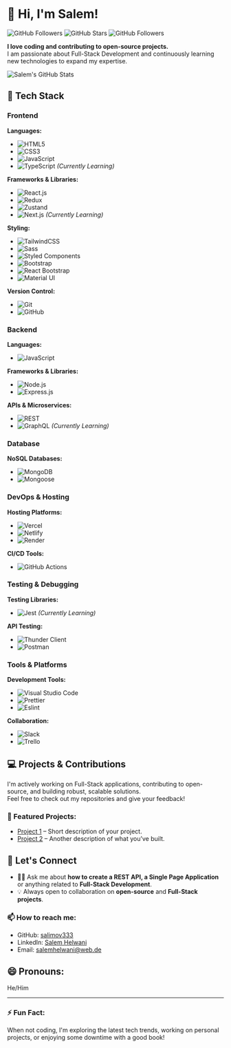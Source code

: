 # 👋 Hi, I'm Salem!

<!--
**salimov333/salimov333** is a ✨ _special_ ✨ repository because its README.md (this file) appears on your GitHub profile.-->

![GitHub Followers](https://img.shields.io/github/followers/salimov333?label=Followers&style=social)
![GitHub Stars](https://img.shields.io/github/stars/salimov333?label=Stars&style=social)
![GitHub Followers](https://img.shields.io/github/followers/salimov333?label=Followers&style=social)

**I love coding and contributing to open-source projects.**  
I am passionate about Full-Stack Development and continuously learning new technologies to expand my expertise.

![Salem's GitHub Stats](https://github-readme-stats.vercel.app/api?username=salimov333&count_private=true&show_icons=true&theme=radical)

## 🔧 Tech Stack

### **Frontend**

**Languages:**  
- ![HTML5](https://img.shields.io/badge/-HTML5-E34F26?logo=html5&logoColor=white&style=flat)
- ![CSS3](https://img.shields.io/badge/-CSS3-1572B6?logo=css3&logoColor=white&style=flat)
- ![JavaScript](https://img.shields.io/badge/-JavaScript-F7DF1E?logo=javascript&logoColor=black&style=flat)
- ![TypeScript](https://img.shields.io/badge/-TypeScript-3178C6?logo=typescript&logoColor=white&style=flat) _(Currently Learning)_

**Frameworks & Libraries:**  
- ![React.js](https://img.shields.io/badge/-React.js-61DAFB?logo=react&logoColor=black&style=flat)
- ![Redux](https://img.shields.io/badge/-Redux-764ABC?logo=redux&logoColor=white&style=flat)
- ![Zustand](https://img.shields.io/badge/-Zustand-5A67D8?logo=zustand&logoColor=white&style=flat)
- ![Next.js](https://img.shields.io/badge/-Next.js-000000?logo=next.js&logoColor=white&style=flat) _(Currently Learning)_

**Styling:**
- ![TailwindCSS](https://img.shields.io/badge/-TailwindCSS-06B6D4?logo=tailwind-css&logoColor=white&style=flat)  
- ![Sass](https://img.shields.io/badge/-Sass-CC6699?logo=sass&logoColor=white&style=flat)  
- ![Styled Components](https://img.shields.io/badge/-Styled--Components-DB7093?logo=styled-components&logoColor=white&style=flat)  
- ![Bootstrap](https://img.shields.io/badge/-Bootstrap-563D7C?logo=bootstrap&logoColor=white&style=flat)
- ![React Bootstrap](https://img.shields.io/badge/-React%20Bootstrap-7952B3?logo=bootstrap&logoColor=white&style=flat)
- ![Material UI](https://img.shields.io/badge/-Material--UI-007FFF?logo=mui&logoColor=white&style=flat)

**Version Control:**  
- ![Git](https://img.shields.io/badge/-Git-F05032?logo=git&logoColor=white&style=flat)  
- ![GitHub](https://img.shields.io/badge/-GitHub-181717?logo=github&logoColor=white&style=flat)

### **Backend**

**Languages:**  
- ![JavaScript](https://img.shields.io/badge/-JavaScript-F7DF1E?logo=javascript&logoColor=black&style=flat)

**Frameworks & Libraries:**  
- ![Node.js](https://img.shields.io/badge/-Node.js-339933?logo=node.js&logoColor=white&style=flat)  
- ![Express.js](https://img.shields.io/badge/-Express.js-000000?logo=express&logoColor=white&style=flat)

**APIs & Microservices:**  
- ![REST](https://img.shields.io/badge/-REST-02569B?logo=rest&logoColor=white&style=flat)  
- ![GraphQL](https://img.shields.io/badge/-GraphQL-E10098?logo=graphql&logoColor=white&style=flat) _(Currently Learning)_

### **Database**

**NoSQL Databases:**  
- ![MongoDB](https://img.shields.io/badge/-MongoDB-47A248?logo=mongodb&logoColor=white&style=flat)  
- ![Mongoose](https://img.shields.io/badge/-Mongoose-800000?logo=mongodb&logoColor=white&style=flat)

### **DevOps & Hosting**

**Hosting Platforms:**  
- ![Vercel](https://img.shields.io/badge/-Vercel-000000?logo=vercel&logoColor=white&style=flat)
- ![Netlify](https://img.shields.io/badge/-Netlify-00C7B7?logo=netlify&logoColor=white&style=flat)  
- ![Render](https://img.shields.io/badge/-Render-46E3B7?logo=render&logoColor=white&style=flat)

**CI/CD Tools:**  
- ![GitHub Actions](https://img.shields.io/badge/-GitHub%20Actions-2088FF?logo=github-actions&logoColor=white&style=flat)

### **Testing & Debugging**

**Testing Libraries:**  
- ![Jest](https://img.shields.io/badge/-Jest-C21325?logo=jest&logoColor=white&style=flat) _(Currently Learning)_

**API Testing:**
- ![Thunder Client](https://img.shields.io/badge/-Thunder%20Client-0078D7?logo=thunderclient&logoColor=white&style=flat)
- ![Postman](https://img.shields.io/badge/-Postman-FF6C37?logo=postman&logoColor=white&style=flat)

### **Tools & Platforms**

**Development Tools:**  
- ![Visual Studio Code](https://img.shields.io/badge/-VS%20Code-007ACC?logo=visual-studio-code&logoColor=white&style=flat)  
- ![Prettier](https://img.shields.io/badge/-Prettier-F7B93E?logo=prettier&logoColor=black&style=flat)
- ![Eslint](https://img.shields.io/badge/-ESLint-4B32C3?logo=eslint&logoColor=white&style=flat)  

**Collaboration:**  
- ![Slack](https://img.shields.io/badge/-Slack-4A154B?logo=slack&logoColor=white&style=flat)  
- ![Trello](https://img.shields.io/badge/-Trello-0052CC?logo=trello&logoColor=white&style=flat)

## 💻 Projects & Contributions

I'm actively working on Full-Stack applications, contributing to open-source, and building robust, scalable solutions.  
Feel free to check out my repositories and give your feedback!

### 🚀 Featured Projects:

- [Project 1](#) – Short description of your project.
- [Project 2](#) – Another description of what you’ve built.

## 💬 Let's Connect

- 👨‍💻 Ask me about **how to create a REST API, a Single Page Application** or anything related to **Full-Stack Development**.
- 💡 Always open to collaboration on **open-source** and **Full-Stack projects**.

### 📫 How to reach me:

- GitHub: [salimov333](https://github.com/salimov333/)
- LinkedIn: [Salem Helwani](https://www.linkedin.com/in/salem-helwani/)
- Email: [salemhelwani@web.de](mailto:salemhelwani@web.de)

## 😄 Pronouns:

He/Him

---

### ⚡ Fun Fact:

When not coding, I'm exploring the latest tech trends, working on personal projects, or enjoying some downtime with a good book!
